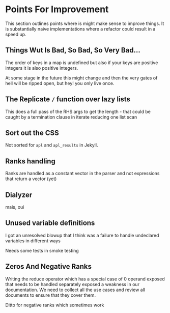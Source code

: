 # Points For Improvement

This section outlines points where is might make sense to improve things. It is substantially naive implementations where a refactor could result in a speed up.

## Things Wut Is Bad, So Bad, So Very Bad...

The order of keys in a map is undefined but also if your keys are positive integers it is also positive integers.

At some stage in the future this might change and then the very gates of hell will be ripped open, but hey! you only live once.

## The Replicate `/` function over lazy lists

This does a full pass of the RHS args to get the length - that could be caught by a termination clause in iterate reducing one list scan

## Sort out the CSS

Not sorted for `apl` and `apl_results` in Jekyll.

## Ranks handling

Ranks are handled as a constant vector in the parser and not expressions that return a vector (yet)

## Dialyzer

mais, oui

## Unused variable definitions

I got an unresolved blowup that I think was a failure to handle undeclared variables in different ways

Needs some tests in smoke testing

## Zeros And Negative Ranks

Writing the reduce operator which has a special case of 0 operand exposed that needs to be handled separately exposed a weakness in our documentation. We need to collect all the use cases and review all documents to ensure that they cover them.

Ditto for negative ranks which sometimes work